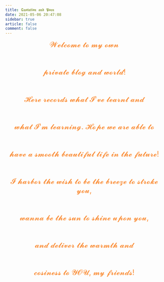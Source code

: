 ```yaml
---
title: 𝕼𝖚𝖔𝖙𝖆𝖙𝖎𝖔𝖓 𝖆𝖓𝖉 𝕻𝖔𝖊𝖓
date: 2021-05-06 20:47:08
sidebar: true
article: false
comment: false
---
```

<center>
    <font color="#fa8c35" size="5">
    𝓦𝓮𝓵𝓬𝓸𝓶𝓮 𝓽𝓸 𝓶𝔂 𝓸𝔀𝓷 <br><br><br>
    𝓹𝓻𝓲𝓿𝓪𝓽𝓮 𝓫𝓵𝓸𝓰 𝓪𝓷𝓭 𝔀𝓸𝓻𝓵𝓭!<br><br><br>
    𝓗𝓮𝓻𝓮 𝓻𝓮𝓬𝓸𝓻𝓭𝓼 𝔀𝓱𝓪𝓽 𝓘'𝓿𝓮 𝓵𝓮𝓪𝓻𝓷𝓽 𝓪𝓷𝓭 <br><br><br>
    𝔀𝓱𝓪𝓽 𝓘'𝓶 𝓵𝓮𝓪𝓻𝓷𝓲𝓷𝓰. 𝓗𝓸𝓹𝓮 𝔀𝓮 𝓪𝓻𝓮 𝓪𝓫𝓵𝓮 𝓽𝓸 <br><br><br>
    𝓱𝓪𝓿𝓮 𝓪 𝓼𝓶𝓸𝓸𝓽𝓱 𝓫𝓮𝓪𝓾𝓽𝓲𝓯𝓾𝓵 𝓵𝓲𝓯𝓮 𝓲𝓷 𝓽𝓱𝓮 𝓯𝓾𝓽𝓾𝓻𝓮!<br><br><br>
    𝓘 𝓱𝓪𝓻𝓫𝓸𝓻 𝓽𝓱𝓮 𝔀𝓲𝓼𝓱 𝓽𝓸 𝓫𝓮 𝓽𝓱𝓮 𝓫𝓻𝓮𝓮𝔃𝓮 𝓽𝓸 𝓼𝓽𝓻𝓸𝓴𝓮 𝔂𝓸𝓾, <br><br><br>
    𝔀𝓪𝓷𝓷𝓪 𝓫𝓮 𝓽𝓱𝓮 𝓼𝓾𝓷 𝓽𝓸 𝓼𝓱𝓲𝓷𝓮 𝓾𝓹𝓸𝓷 𝔂𝓸𝓾, <br><br><br>
    𝓪𝓷𝓭 𝓭𝓮𝓵𝓲𝓿𝓮𝓻 𝓽𝓱𝓮 𝔀𝓪𝓻𝓶𝓽𝓱 𝓪𝓷𝓭 <br><br><br>
    𝓬𝓸𝓼𝓲𝓷𝓮𝓼𝓼 𝓽𝓸 𝓨𝓞𝓤, 𝓶𝔂 𝓯𝓻𝓲𝓮𝓷𝓭𝓼!
    </font>
</center>
<style>
.page{
margin:0 auto;
background-image: url(/images/Wallpapers/morning-sunrise-wallpaper-1638x1024.jpg);
background-position: center center;
background-attachment: fixed;
background-size: cover;
}
</style>
